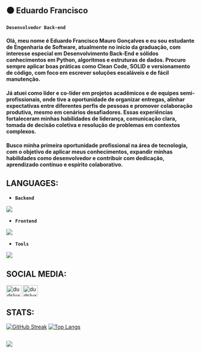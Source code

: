 ## ⚫ Eduardo Francisco  
**`Desenvolvedor Back-end`**   
#### Olá, meu nome é Eduardo Francisco Mauro Gonçalves e eu sou estudante de Engenharia de Software, atualmente no início da graduação, com interesse especial em Desenvolvimento Back-End e sólidos conhecimentos em Python, algoritmos e estruturas de dados. Procuro sempre aplicar boas práticas como Clean Code, SOLID e versionamento de código, com foco em escrever soluções escaláveis e de fácil manutenção.

#### Já atuei como líder e co-líder em projetos acadêmicos e de equipes semi-profissionais, onde tive a oportunidade de organizar entregas, alinhar expectativas entre diferentes perfis de pessoas e promover colaboração produtiva, mesmo em cenários desafiadores. Essas experiências fortaleceram minhas habilidades de liderança, comunicação clara, tomada de decisão coletiva e resolução de problemas em contextos complexos.

#### Busco minha primeira oportunidade profissional na área de tecnologia, com o objetivo de aplicar meus conhecimentos, expandir minhas habilidades como desenvolvedor e contribuir com dedicação, aprendizado contínuo e espírito colaborativo.

## LANGUAGES:

- **`Backend`**
<p align="left">
  <a href="https://skillicons.dev">
    <img src="https://skillicons.dev/icons?i=php,java,nodejs,py," />
  </a>
</p>

- **`Frontend`**
<p align="left">
  <a href="https://skillicons.dev">
    <img src="https://skillicons.dev/icons?i=html,css,js,react,tailwind," />
  </a>
</p>

- **`Tools`**
<p align="left">
  <a href="https://skillicons.dev">
    <img src="https://skillicons.dev/icons?i=git,github,figma,idea,pycharm,vscode,linux,windows" />
  </a>
</p>

## SOCIAL MEDIA:
<p align="left">
<a href="https://instagram.com/dudslyx" target="blank"><img align="center" src="https://raw.githubusercontent.com/rahuldkjain/github-profile-readme-generator/master/src/images/icons/Social/instagram.svg" alt="dudslyx" height="30" width="40" /></a>
<a href="https://linkedin.com/in/eduardofranciscomaurogoncalves" target="blank"><img align="center" src="https://raw.githubusercontent.com/rahuldkjain/github-profile-readme-generator/master/src/images/icons/Social/linked-in-alt.svg" alt="dudslyx" height="30" width="40" /></a>
</p>

## STATS:
[![GitHub Streak](http://github-readme-streak-stats.herokuapp.com?user=dudslyx&theme=dark&background=000000)](https://git.io/streak-stats)
[![Top Langs](https://github-readme-stats.vercel.app/api/top-langs/?username=dudslyx&layout=compact&theme=vision-friendly-dark)](https://github.com/anuraghazra/github-readme-stats)
##
![](https://media1.giphy.com/media/v1.Y2lkPTc5MGI3NjExM2t4MzZteG5wb2RmN3phcDNsZHEzdmUwY2hpeHd2cDZkMXJhNW84cSZlcD12MV9pbnRlcm5hbF9naWZfYnlfaWQmY3Q9Zw/xULW8MKABdDxtEj8k0/giphy.gif)
